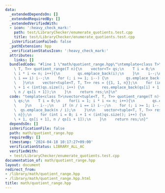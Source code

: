 ```yaml
---
data:
  _extendedDependsOn: []
  _extendedRequiredBy: []
  _extendedVerifiedWith:
  - icon: ':heavy_check_mark:'
    path: test/LibraryChecker/enumerate_quotients.test.cpp
    title: test/LibraryChecker/enumerate_quotients.test.cpp
  _isVerificationFailed: false
  _pathExtension: hpp
  _verificationStatusIcon: ':heavy_check_mark:'
  attributes:
    links: []
  bundledCode: "#line 1 \"math/quotient_range.hpp\"\ntemplate<class T>\nvector<tuple<T,\
    \ T, T>> quotient_range(T n){\n    vector<T> qs;\n    T i = 0;\n    for(i = 1;\
    \ i * i <= n; i++){\n        qs.emplace_back(i);\n    }\n    i--;\n    if (n /\
    \ i == i) i--;\n    for (; i >= 1; i--) {\n        qs.emplace_back(n / i);\n \
    \   }\n\n    vector<tuple<T, T, T>> res = {{1, 1, n}};\n    for (int i = 0; i\
    \ + 1 < (int)qs.size(); i++) {\n        res.emplace_back(qs[i] + 1, qs[i + 1],\
    \ n / qs[i + 1]);\n    }\n    return res;\n}\n"
  code: "template<class T>\nvector<tuple<T, T, T>> quotient_range(T n){\n    vector<T>\
    \ qs;\n    T i = 0;\n    for(i = 1; i * i <= n; i++){\n        qs.emplace_back(i);\n\
    \    }\n    i--;\n    if (n / i == i) i--;\n    for (; i >= 1; i--) {\n      \
    \  qs.emplace_back(n / i);\n    }\n\n    vector<tuple<T, T, T>> res = {{1, 1,\
    \ n}};\n    for (int i = 0; i + 1 < (int)qs.size(); i++) {\n        res.emplace_back(qs[i]\
    \ + 1, qs[i + 1], n / qs[i + 1]);\n    }\n    return res;\n}"
  dependsOn: []
  isVerificationFile: false
  path: math/quotient_range.hpp
  requiredBy: []
  timestamp: '2024-04-18 10:17:27+09:00'
  verificationStatus: LIBRARY_ALL_AC
  verifiedWith:
  - test/LibraryChecker/enumerate_quotients.test.cpp
documentation_of: math/quotient_range.hpp
layout: document
redirect_from:
- /library/math/quotient_range.hpp
- /library/math/quotient_range.hpp.html
title: math/quotient_range.hpp
---
```

